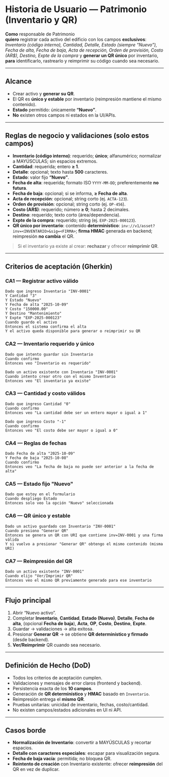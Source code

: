 # Historia de Usuario — Patrimonio (Inventario y QR)

**Como** responsable de Patrimonio  
**quiero** registrar cada activo del edificio con los campos **exclusivos**: *Inventario (código interno), Cantidad, Detalle, Estado (siempre “Nuevo”), Fecha de alta, Fecha de baja, Acta de recepción, Orden de provisión, Costo (AR$), Destino, Expte de la compra* y **generar un QR único** por inventario,  
**para** identificarlo, rastrearlo y reimprimir su código cuando sea necesario.

---

## Alcance
- Crear activo y **generar su QR**.
- El QR es **único y estable** por inventario (reimpresión mantiene el mismo contenido).
- **Estado** permitido: únicamente **“Nuevo”**.
- **No** existen otros campos ni estados en la UI/APIs.

---

## Reglas de negocio y validaciones (solo estos campos)
- **Inventario (código interno)**: requerido; **único**; alfanumérico; normalizar a MAYÚSCULAS; sin espacios extremos.  
- **Cantidad**: requerida; entero **≥ 1**.  
- **Detalle**: opcional; texto hasta **500** caracteres.  
- **Estado**: valor fijo **“Nuevo”**.  
- **Fecha de alta**: requerida; formato ISO `YYYY-MM-DD`; preferentemente **no futura**.  
- **Fecha de baja**: opcional; si se informa, **≥ Fecha de alta**.  
- **Acta de recepción**: opcional; string corto (ej. `ACTA-123`).  
- **Orden de provisión**: opcional; string corto (ej. `OP-456`).  
- **Costo (AR$)**: requerido; número **≥ 0**; hasta 2 decimales.  
- **Destino**: requerido; texto corto (área/dependencia).  
- **Expte de la compra**: requerido; string (ej. `EXP-2025-000123`).  
- **QR único por inventario**: contenido **determinístico**: `inv://v1/asset?inv=<INVENTARIO>&sig=<FIRMA>`; **firma HMAC** generada en backend; reimpresión **no cambia** el QR.

> Si el inventario ya existe al crear: **rechazar** y ofrecer **reimprimir QR**.

---

## Criterios de aceptación (Gherkin)

### CA1 — Registrar activo válido
```
Dado que ingreso Inventario "INV-0001"
Y Cantidad "3"
Y Estado "Nuevo"
Y Fecha de alta "2025-10-09"
Y Costo "150000.00"
Y Destino "Mantenimiento"
Y Expte "EXP-2025-000123"
Cuando guardo el activo
Entonces el sistema confirma el alta
Y el activo queda disponible para generar o reimprimir su QR
```

### CA2 — Inventario requerido y único
```
Dado que intento guardar sin Inventario
Cuando confirmo
Entonces veo "Inventario es requerido"

Dado un activo existente con Inventario "INV-0001"
Cuando intento crear otro con el mismo Inventario
Entonces veo "El inventario ya existe"
```

### CA3 — Cantidad y costo válidos
```
Dado que ingreso Cantidad "0"
Cuando confirmo
Entonces veo "La cantidad debe ser un entero mayor o igual a 1"

Dado que ingreso Costo "-1"
Cuando confirmo
Entonces veo "El costo debe ser mayor o igual a 0"
```

### CA4 — Reglas de fechas
```
Dado Fecha de alta "2025-10-09"
Y Fecha de baja "2025-10-08"
Cuando confirmo
Entonces veo "La fecha de baja no puede ser anterior a la fecha de alta"
```

### CA5 — Estado fijo "Nuevo"
```
Dado que estoy en el formulario
Cuando despliego Estado
Entonces solo veo la opción "Nuevo" seleccionada
```

### CA6 — QR único y estable
```
Dado un activo guardado con Inventario "INV-0001"
Cuando presiono "Generar QR"
Entonces se genera un QR con URI que contiene inv=INV-0001 y una firma válida
Y si vuelvo a presionar "Generar QR" obtengo el mismo contenido (misma URI)
```

### CA7 — Reimpresión del QR
```
Dado un activo existente "INV-0001"
Cuando elijo "Ver/Imprimir QR"
Entonces veo el mismo QR previamente generado para ese inventario
```

---

## Flujo principal
1. Abrir “Nuevo activo”.
2. Completar **Inventario**, **Cantidad**, **Estado (Nuevo)**, **Detalle**, **Fecha de alta**, (opcional **Fecha de baja**), **Acta**, **OP**, **Costo**, **Destino**, **Expte**.
3. Guardar → validaciones → alta exitosa.
4. Presionar **Generar QR** → se obtiene **QR determinístico y firmado** (desde backend).  
5. **Ver/Reimprimir** QR cuando sea necesario.

---

## Definición de Hecho (DoD)
- Todos los criterios de aceptación cumplen.  
- Validaciones y mensajes de error claros (frontend y backend).  
- Persistencia exacta de los **10 campos**.  
- Generación de **QR determinístico** y **HMAC** basado en `Inventario`.  
- Reimpresión entrega el **mismo QR**.  
- Pruebas unitarias: unicidad de inventario, fechas, costo/cantidad.  
- No existen campos/estados adicionales en UI ni API.

---

## Casos borde
- **Normalización de Inventario**: convertir a MAYÚSCULAS y recortar espacios.  
- **Detalle con caracteres especiales**: escapar para visualización segura.  
- **Fecha de baja vacía**: permitida; no bloquea QR.  
- **Reintento de creación** con Inventario existente: ofrecer **reimpresión** del QR en vez de duplicar.

